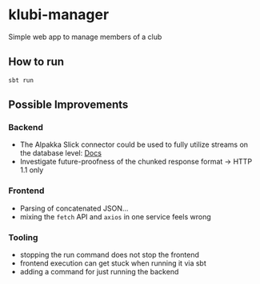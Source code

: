 # klubi-manager
Simple web app to manage members of a club

## How to run

`sbt run`

## Possible Improvements

### Backend

* The Alpakka Slick connector could be used to fully utilize streams on the database level: [Docs](https://doc.akka.io/docs/alpakka/current/slick.html)
* Investigate future-proofness of the chunked response format -> HTTP 1.1 only

### Frontend

* Parsing of concatenated JSON...
* mixing the `fetch` API and `axios` in one service feels wrong

### Tooling

* stopping the run command does not stop the frontend
* frontend execution can get stuck when running it via sbt
* adding a command for just running the backend